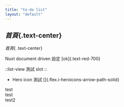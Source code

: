 ```yaml
---
title: "to-do list"
layout: "default"
---
```


## _首頁_{.text-center}

_首頁_{ .text-center}

Nuxt document driven 設定 [ok]{.text-red-700}

::list-view
測試 slot
::

- <i inline-block i-heroicons-arrow-path-solid></i>Hero icon 測試 []{.flex.i-heroicons-arrow-path-solid}

<div c-rose >test</div>
<div c-rose >test</div>
<div text="red-700" >test2</div>

